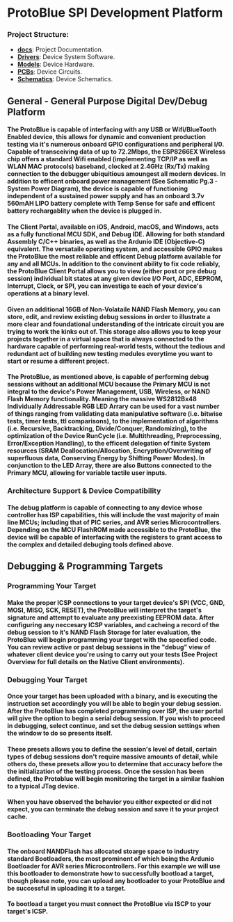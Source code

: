# ProtoBlue SPI Development Platform

### Project Structure:
* [**docs**](https://github.com/lancewalk87/CLP-ProtoBlue-SPI-Dev-Platform/tree/master/docs/data_sheets): Project Documentation.
* [**Drivers**](https://github.com/lancewalk87/CLP-ProtoBlue-SPI-Dev-Platform/tree/master/Drivers): Device System Software.
* [**Models**](https://github.com/lancewalk87/CLP-ProtoBlue-SPI-Dev-Platform/tree/master/Models): Device Hardware.
* [**PCBs**](https://github.com/lancewalk87/CLP-ProtoBlue-SPI-Dev-Platform/tree/master/PCBs): Device Circuits.
* [**Schematics**](https://github.com/lancewalk87/CLP-ProtoBlue-SPI-Dev-Platform/tree/master/Schematics): Device Schematics.  

General - General Purpose Digital Dev/Debug Platform
----------------------------------------------------
#### The ProtoBlue is capable of interfacing with any USB or Wifi/BlueTooth Enabled device, this allows for dynamic and convenient production testing via it's numerous onboard GPIO configurations and peripheral I/0. Capable of transceiving data of up to 72.2Mbps, the ESP8266EX Wireless chip offers a standard Wifi enabled (implementing TCP/IP as well as WLAN MAC protocols) baseband, clocked at 2.4GHz (Rx/Tx) making connection to the debugger ubiquitious amoungest all modern devices. In addition to efficent onboard power management (See Schematic Pg.3 - System Power Diagram), the device is capable of functioning independent of a sustained power supply and has an onboard 3.7v 560mAH LIPO battery complete with Temp Sense for safe and efficent battery rechargablity when the device is plugged in.

#### The Client Portal, available on iOS, Android, macOS, and Windows, acts as a fully functional MCU SDK, and Debug IDE. Allowing for both standard Assembly C/C++ binaries, as well as the Ardunio IDE (Objective-C) equivalent. The versataile operating system, and accessible GPIO makes the ProtoBlue the most reliable and efficent Debug platform available for any and all MCUs. In addition to the convinent ability to fix code reliably, the ProtoBlue Client Portal allows you to view (either post or pre debug session) individual bit states at any given device I/O Port, ADC, EEPROM, Interrupt, Clock, or SPI, you can investiga te each of your device's operations at a binary level.  

#### Given an additional 16GB of Non-Volataile NAND Flash Memory, you can store, edit, and review existing debug sessions in order to illustrate a more clear and foundational understanding of the intricate circuit you are trying to work the kinks out of. This storage also allows you to keep your projects together in a virtual space that is always connected to the hardware capable of performing real-world tests, without the tedious and redundant act of building new testing modules everytime you want to start or resume a different project.  

#### The ProtoBlue, as mentioned above, is capable of performing debug sessions without an additional MCU because the Primary MCU is not integral to the device's Power Management, USB, Wireless, or NAND Flash Memory functionality. Meaning the massive WS2812Bx48 Individually Addressable RGB LED Arrary can be used for a vast number of things ranging from validating data manipulative software (i.e. bitwise tests, timer tests, ttl comparisons), to the implementation of algorithms (i.e. Recursive, Backtracking, Divide/Conquer, Randomizing), to the optimization of the Device RunCycle (i.e. Multithreading, Preprocessing, Error/Exception Handling), to the efficent delegation of finite System resources (SRAM Deallocation/Allocation, Encryption/Overwriting of superfluous data, Conserving Energy by Shifting Power Modes). In conjunction to the LED Array, there are also Buttons connected to the Primary MCU, allowing for variable tactile user inputs.

### Architecture Support & Device Compatibility
#### The debug platform is capable of connecting to any device whose controller has ISP capabilities, this will include the vast majority of main line MCUs; including that of PIC series, and AVR series Microcontrollers. Depending on the MCU FlashROM made accessible to the ProtoBlue, the device will be capable of interfacing with the registers to grant access to the complex and detailed debuging tools defined above.

Debugging & Programming Targets
-------------------------------
### Programming Your Target
#### Make the proper ICSP connections to your target device's SPI (VCC, GND, MOSI, MISO, SCK, RESET), the ProtoBlue will interpret the target's signature and attempt to evaluate any preexisting EEPROM data. After configuring any neccesary ICSP variables, and cacheing a record of the debug session to it's NAND Flash Storage for later evaluation, the ProtoBlue will begin programming your target with the specefied code. You can review active or past debug sessions in the "debug" view of whatever client device you're using to carry out your tests (See Project Overview for full details on the Native Client environments).

### Debugging Your Target
#### Once your target has been uploaded with a binary, and is executing the instruction set accordingly you will be able to begin your debug session. After the ProtoBlue has completed programming over ISP, the user portal will give the option to begin a serial debug session. If you wish to proceed in debugging, select continue, and set the debug session settings when the window to do so presents itself.

#### These presets allows you to define the session's level of detail, certain types of debug sessions don't require massive amounts of detail, while others do, these presets allow you to determine that accuracy before the the initialization of the testing process. Once the session has been defined, the Protoblue will begin monitoring the target in a similar fashion to a typical JTag device.

#### When you have observed the behavior you either expected or did not expect, you can terminate the debug session and save it to your project cache.

### Bootloading Your Target
#### The onboard NANDFlash has allocated stoarge space to industry standard Bootloaders, the most prominent of which being the Ardunio Bootloader for AVR series Microcontrollers. For this example we will use this bootloader to demonstrate how to successfully bootload a target, though please note, you can upload any bootloader to your ProtoBlue and be successful in uploading it to a target.

#### To bootload a target you must connect the ProtoBlue via ISCP to your target's ICSP.
